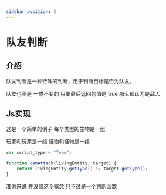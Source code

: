 ```yaml
---
sidebar_position: 3
---
```


# 队友判断

## 介绍

队友判断是一种特殊的判断，用于判断目标是否为队友。

队友也不是 一成不变的 只要最后返回的值是 true 那么都认为是敌人

## Js实现

这是一个简单的例子 每个类型的生物是一组

玩家和玩家是一组 怪物和怪物是一组
```javascript
var script_type = "Team";

function canAttack(livingEntity, target) {
    return livingEntity.getType() != target.getType();
}
```

准确来说 并没组这个概念 只不过是一个判断函数
